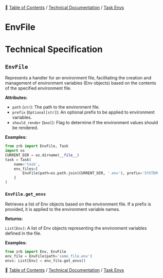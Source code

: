 🔖 [Table of Contents](../../README.md) / [Technical Documentation](../README.md) / [Task Envs](README.md)

# EnvFile

# Technical Specification

<!--start-doc-->
## `EnvFile`

Represents a handler for an environment file, facilitating the creation and management of environment variables
(Env objects) based on the contents of the specified environment file.

__Attributes:__

- `path` (`str`): The path to the environment file.
- `prefix` (`Optional[str]`): An optional prefix to be applied to environment variables.
- `should_render` (`bool`): Flag to determine if the environment values should be rendered.

__Examples:__

```python
from zrb import EnvFile, Task
import os
CURRENT_DIR = os.dirname(__file__)
task = Task(
    name='task',
    env_files=[
        EnvFile(path=os.path.join(CURRENT_DIR, '.env'), prefix='SYSTEM')
    ]
)
```


### `EnvFile.get_envs`

Retrieves a list of Env objects based on the environment file. If a prefix is provided, it is
applied to the environment variable names.

__Returns:__

`List[Env]`: A list of Env objects representing the environment variables defined in the file.

__Examples:__

```python
from zrb import Env, EnvFile
env_file = EnvFile(path='some_file.env')
envs: List[Env] = env_file.get_envs()
```


<!--end-doc-->

🔖 [Table of Contents](../../README.md) / [Technical Documentation](../README.md) / [Task Envs](README.md)
